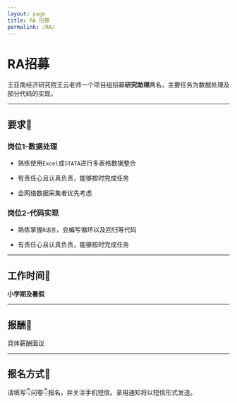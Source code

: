 ```yaml
---
layout: page
title: RA 招募
permalink: /RA/
---
```


# RA招募

王亚南经济研究院王云老师一个项目组招募**研究助理**两名，主要任务为数据处理及部分代码的实现。

------

## 要求🚩

### 岗位1-数据处理
- 熟练使用`Excel`或`STATA`进行多表格数据整合

- 有责任心且认真负责，能够按时完成任务

- 会网络数据采集者优先考虑

### 岗位2-代码实现
- 熟练掌握`R语言`，会编写循环以及回归等代码

- 有责任心且认真负责，能够按时完成任务

-------


## 工作时间🚩

**小学期及暑假**

-------

## 报酬🚩
具体薪酬面议

--------


## 报名方式🚩

请填写👇问卷👇报名，并关注手机短信。录用通知将以短信形式发送。

<script type='text/javascript' src='https://www.wjx.top/handler/jqemed.ashx?activity=42127422&width=760&source=iframe'></script>



